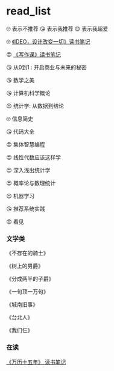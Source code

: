 # read\_list

🙄 表示不推荐
😘 表示我推荐
😍 表示我超爱

🙄 [《IDEO，设计改变一切》读书笔记][1]

😍  [《写作课》读书笔记][2]

😘 从0到1 : 开启商业与未来的秘密

😘 数学之美

😘 计算机科学概论

😍 统计学: 从数据到结论

🙄 信息简史

😘 代码大全

😍 集体智慧编程

😍 线性代数应该这样学

😍 深入浅出统计学

😍 概率论与数理统计

😍 机器学习

😘 推荐系统实践

😍 看见





### 文学类
《不存在的骑士》

《树上的男爵》

《分成两半的子爵》

《一句顶一万句》

《城南旧事》

《台北人》

《我们仨》




### 在读

[《万历十五年》 读书笔记][3]

[1]:	https://github.com/hacksman/read_list/blob/master/%E3%80%8AIDEO%EF%BC%8C%E8%AE%BE%E8%AE%A1%E6%94%B9%E5%8F%98%E4%B8%80%E5%88%87%E3%80%8B%E8%AF%BB%E4%B9%A6%E7%AC%94%E8%AE%B0.md
[2]:	https://github.com/hacksman/read_list/blob/master/%E3%80%8A%E5%86%99%E4%BD%9C%E8%AF%BE%E3%80%8B%E8%AF%BB%E4%B9%A6%E7%AC%94%E8%AE%B0.md
[3]:	https://github.com/hacksman/read_list/blob/master/%E3%80%8A%E4%B8%87%E5%8E%86%E5%8D%81%E4%BA%94%E5%B9%B4%E3%80%8B%E8%AF%BB%E4%B9%A6%E7%AC%94%E8%AE%B0.md